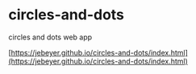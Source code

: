 # circles-and-dots

circles and dots web app

[https://jebeyer.github.io/circles-and-dots/index.html](https://jebeyer.github.io/circles-and-dots/index.html)
